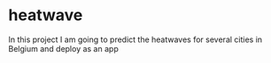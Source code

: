 # heatwave
In this project I am going to predict the heatwaves for several cities in Belgium and deploy as an app
